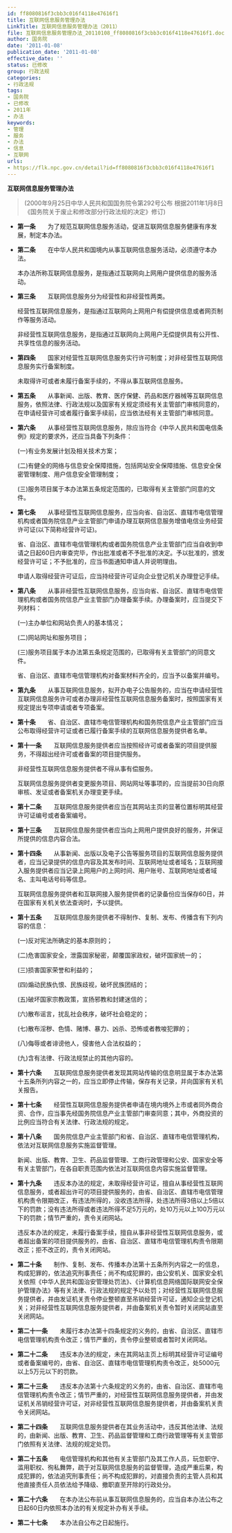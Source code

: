 ```yaml
---
id: ff8080816f3cbb3c016f4118e47616f1
title: 互联网信息服务管理办法
LinkTitle: 互联网信息服务管理办法（2011）
file: 互联网信息服务管理办法_20110108_ff8080816f3cbb3c016f4118e47616f1.docx
author: 国务院
date: '2011-01-08'
publication_date: '2011-01-08'
effective_date: ''
status: 已修改
group: 行政法规
categories:
- 行政法规
tags:
- 国务院
- 已修改
- 2011年
- 办法
keywords:
- 管理
- 服务
- 办法
- 信息
- 互联网
urls:
- https://flk.npc.gov.cn/detail?id=ff8080816f3cbb3c016f4118e47616f1
---
```


**互联网信息服务管理办法**

> (2000年9月25日中华人民共和国国务院令第292号公布 根据2011年1月8日《国务院关于废止和修改部分行政法规的决定》修订)

- **第一条**　　为了规范互联网信息服务活动，促进互联网信息服务健康有序发展，制定本办法。

- **第二条**　　在中华人民共和国境内从事互联网信息服务活动，必须遵守本办法。

  本办法所称互联网信息服务，是指通过互联网向上网用户提供信息的服务活动。

- **第三条**　　互联网信息服务分为经营性和非经营性两类。

  经营性互联网信息服务，是指通过互联网向上网用户有偿提供信息或者网页制作等服务活动。

  非经营性互联网信息服务，是指通过互联网向上网用户无偿提供具有公开性、共享性信息的服务活动。

- **第四条**　　国家对经营性互联网信息服务实行许可制度；对非经营性互联网信息服务实行备案制度。

  未取得许可或者未履行备案手续的，不得从事互联网信息服务。

- **第五条**　　从事新闻、出版、教育、医疗保健、药品和医疗器械等互联网信息服务，依照法律、行政法规以及国家有关规定须经有关主管部门审核同意的，在申请经营许可或者履行备案手续前，应当依法经有关主管部门审核同意。

- **第六条**　　从事经营性互联网信息服务，除应当符合《中华人民共和国电信条例》规定的要求外，还应当具备下列条件：

  (一)有业务发展计划及相关技术方案；

  (二)有健全的网络与信息安全保障措施，包括网站安全保障措施、信息安全保密管理制度、用户信息安全管理制度；

  (三)服务项目属于本办法第五条规定范围的，已取得有关主管部门同意的文件。

- **第七条**　　从事经营性互联网信息服务，应当向省、自治区、直辖市电信管理机构或者国务院信息产业主管部门申请办理互联网信息服务增值电信业务经营许可证(以下简称经营许可证)。

  省、自治区、直辖市电信管理机构或者国务院信息产业主管部门应当自收到申请之日起60日内审查完毕，作出批准或者不予批准的决定。予以批准的，颁发经营许可证；不予批准的，应当书面通知申请人并说明理由。

  申请人取得经营许可证后，应当持经营许可证向企业登记机关办理登记手续。

- **第八条**　　从事非经营性互联网信息服务，应当向省、自治区、直辖市电信管理机构或者国务院信息产业主管部门办理备案手续。办理备案时，应当提交下列材料：

  (一)主办单位和网站负责人的基本情况；

  (二)网站网址和服务项目；

  (三)服务项目属于本办法第五条规定范围的，已取得有关主管部门的同意文件。

  省、自治区、直辖市电信管理机构对备案材料齐全的，应当予以备案并编号。

- **第九条**　　从事互联网信息服务，拟开办电子公告服务的，应当在申请经营性互联网信息服务许可或者办理非经营性互联网信息服务备案时，按照国家有关规定提出专项申请或者专项备案。

- **第十条**　　省、自治区、直辖市电信管理机构和国务院信息产业主管部门应当公布取得经营许可证或者已履行备案手续的互联网信息服务提供者名单。

- **第十一条**　　互联网信息服务提供者应当按照经许可或者备案的项目提供服务，不得超出经许可或者备案的项目提供服务。

  非经营性互联网信息服务提供者不得从事有偿服务。

  互联网信息服务提供者变更服务项目、网站网址等事项的，应当提前30日向原审核、发证或者备案机关办理变更手续。

- **第十二条**　　互联网信息服务提供者应当在其网站主页的显著位置标明其经营许可证编号或者备案编号。

- **第十三条**　　互联网信息服务提供者应当向上网用户提供良好的服务，并保证所提供的信息内容合法。

- **第十四条**　　从事新闻、出版以及电子公告等服务项目的互联网信息服务提供者，应当记录提供的信息内容及其发布时间、互联网地址或者域名；互联网接入服务提供者应当记录上网用户的上网时间、用户账号、互联网地址或者域名、主叫电话号码等信息。

  互联网信息服务提供者和互联网接入服务提供者的记录备份应当保存60日，并在国家有关机关依法查询时，予以提供。

- **第十五条**　　互联网信息服务提供者不得制作、复制、发布、传播含有下列内容的信息：

  (一)反对宪法所确定的基本原则的；

  (二)危害国家安全，泄露国家秘密，颠覆国家政权，破坏国家统一的；

  (三)损害国家荣誉和利益的；

  (四)煽动民族仇恨、民族歧视，破坏民族团结的；

  (五)破坏国家宗教政策，宣扬邪教和封建迷信的；

  (六)散布谣言，扰乱社会秩序，破坏社会稳定的；

  (七)散布淫秽、色情、赌博、暴力、凶杀、恐怖或者教唆犯罪的；

  (八)侮辱或者诽谤他人，侵害他人合法权益的；

  (九)含有法律、行政法规禁止的其他内容的。

- **第十六条**　　互联网信息服务提供者发现其网站传输的信息明显属于本办法第十五条所列内容之一的，应当立即停止传输，保存有关记录，并向国家有关机关报告。

- **第十七条**　　经营性互联网信息服务提供者申请在境内境外上市或者同外商合资、合作，应当事先经国务院信息产业主管部门审查同意；其中，外商投资的比例应当符合有关法律、行政法规的规定。

- **第十八条**　　国务院信息产业主管部门和省、自治区、直辖市电信管理机构，依法对互联网信息服务实施监督管理。

  新闻、出版、教育、卫生、药品监督管理、工商行政管理和公安、国家安全等有关主管部门，在各自职责范围内依法对互联网信息内容实施监督管理。

- **第十九条**　　违反本办法的规定，未取得经营许可证，擅自从事经营性互联网信息服务，或者超出许可的项目提供服务的，由省、自治区、直辖市电信管理机构责令限期改正，有违法所得的，没收违法所得，处违法所得3倍以上5倍以下的罚款；没有违法所得或者违法所得不足5万元的，处10万元以上100万元以下的罚款；情节严重的，责令关闭网站。

  违反本办法的规定，未履行备案手续，擅自从事非经营性互联网信息服务，或者超出备案的项目提供服务的，由省、自治区、直辖市电信管理机构责令限期改正；拒不改正的，责令关闭网站。

- **第二十条**　　制作、复制、发布、传播本办法第十五条所列内容之一的信息，构成犯罪的，依法追究刑事责任；尚不构成犯罪的，由公安机关、国家安全机关依照《中华人民共和国治安管理处罚法》、《计算机信息网络国际联网安全保护管理办法》等有关法律、行政法规的规定予以处罚；对经营性互联网信息服务提供者，并由发证机关责令停业整顿直至吊销经营许可证，通知企业登记机关；对非经营性互联网信息服务提供者，并由备案机关责令暂时关闭网站直至关闭网站。

- **第二十一条**　　未履行本办法第十四条规定的义务的，由省、自治区、直辖市电信管理机构责令改正；情节严重的，责令停业整顿或者暂时关闭网站。

- **第二十二条**　　违反本办法的规定，未在其网站主页上标明其经营许可证编号或者备案编号的，由省、自治区、直辖市电信管理机构责令改正，处5000元以上5万元以下的罚款。

- **第二十三条**　　违反本办法第十六条规定的义务的，由省、自治区、直辖市电信管理机构责令改正；情节严重的，对经营性互联网信息服务提供者，并由发证机关吊销经营许可证，对非经营性互联网信息服务提供者，并由备案机关责令关闭网站。

- **第二十四条**　　互联网信息服务提供者在其业务活动中，违反其他法律、法规的，由新闻、出版、教育、卫生、药品监督管理和工商行政管理等有关主管部门依照有关法律、法规的规定处罚。

- **第二十五条**　　电信管理机构和其他有关主管部门及其工作人员，玩忽职守、滥用职权、徇私舞弊，疏于对互联网信息服务的监督管理，造成严重后果，构成犯罪的，依法追究刑事责任；尚不构成犯罪的，对直接负责的主管人员和其他直接责任人员依法给予降级、撤职直至开除的行政处分。

- **第二十六条**　　在本办法公布前从事互联网信息服务的，应当自本办法公布之日起60日内依照本办法的有关规定补办有关手续。

- **第二十七条**　　本办法自公布之日起施行。
